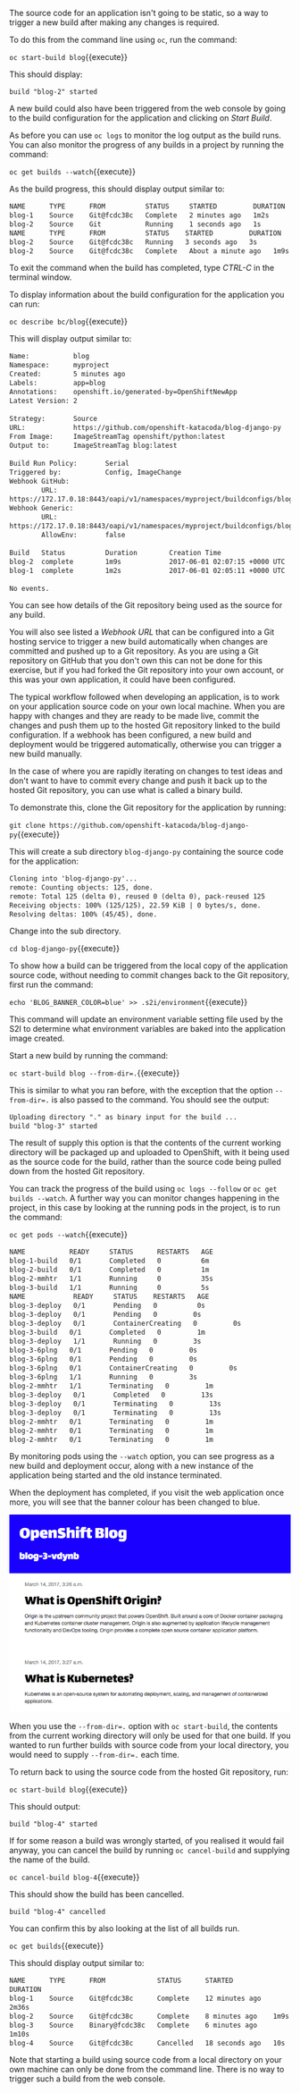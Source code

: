 The source code for an application isn't going to be static, so a way to trigger a new build after making any changes is required.

To do this from the command line using ``oc``, run the command:

``oc start-build blog``{{execute}}

This should display:

```
build "blog-2" started
```

A new build could also have been triggered from the web console by going to the build configuration for the application and clicking on _Start Build_.

As before you can use ``oc logs`` to monitor the log output as the build runs. You can also monitor the progress of any builds in a project by running the command:

``oc get builds --watch``{{execute}}

As the build progress, this should display output similar to:

```
NAME      TYPE      FROM          STATUS     STARTED         DURATION
blog-1    Source    Git@fcdc38c   Complete   2 minutes ago   1m2s
blog-2    Source    Git           Running    1 seconds ago   1s
NAME      TYPE      FROM          STATUS    STARTED         DURATION
blog-2    Source    Git@fcdc38c   Running   3 seconds ago   3s
blog-2    Source    Git@fcdc38c   Complete   About a minute ago   1m9s
```

To exit the command when the build has completed, type _CTRL-C_ in the terminal window.

To display information about the build configuration for the application you can run:

``oc describe bc/blog``{{execute}}

This will display output similar to:

```
Name:           blog
Namespace:      myproject
Created:        5 minutes ago
Labels:         app=blog
Annotations:    openshift.io/generated-by=OpenShiftNewApp
Latest Version: 2

Strategy:       Source
URL:            https://github.com/openshift-katacoda/blog-django-py
From Image:     ImageStreamTag openshift/python:latest
Output to:      ImageStreamTag blog:latest

Build Run Policy:       Serial
Triggered by:           Config, ImageChange
Webhook GitHub:
        URL:    https://172.17.0.18:8443/oapi/v1/namespaces/myproject/buildconfigs/blog/webhooks/wrmDd4vYVA9J0NWB0Eaw/github
Webhook Generic:
        URL:            https://172.17.0.18:8443/oapi/v1/namespaces/myproject/buildconfigs/blog/webhooks/TjJ9AP7__NbNVaqC7vIk/generic
        AllowEnv:       false

Build   Status          Duration        Creation Time
blog-2  complete        1m9s            2017-06-01 02:07:15 +0000 UTC
blog-1  complete        1m2s            2017-06-01 02:05:11 +0000 UTC

No events.
```

You can see how details of the Git repository being used as the source for any build.

You will also see listed a _Webhook URL_ that can be configured into a Git hosting service to trigger a new build automatically when changes are committed and pushed up to a Git repository. As you are using a Git repository on GitHub that you don't own this can not be done for this exercise, but if you had forked the Git repository into your own account, or this was your own application, it could have been configured.

The typical workflow followed when developing an application, is to work on your application source code on your own local machine. When you are happy with changes and they are ready to be made live, commit the changes and push them up to the hosted Git repository linked to the build configuration. If a webhook has been configured, a new build and deployment would be triggered automatically, otherwise you can trigger a new build manually.

In the case of where you are rapidly iterating on changes to test ideas and don't want to have to commit every change and push it back up to the hosted Git repository, you can use what is called a binary build.

To demonstrate this, clone the Git repository for the application by running:

``git clone https://github.com/openshift-katacoda/blog-django-py``{{execute}}

This will create a sub directory ``blog-django-py`` containing the source code for the application:

```
Cloning into 'blog-django-py'...
remote: Counting objects: 125, done.
remote: Total 125 (delta 0), reused 0 (delta 0), pack-reused 125
Receiving objects: 100% (125/125), 22.59 KiB | 0 bytes/s, done.
Resolving deltas: 100% (45/45), done.
```

Change into the sub directory.

``cd blog-django-py``{{execute}}

To show how a build can be triggered from the local copy of the application source code, without needing to commit changes back to the Git repository, first run the command:

``echo 'BLOG_BANNER_COLOR=blue' >> .s2i/environment``{{execute}}

This command will update an environment variable setting file used by the S2I to determine what environment variables are baked into the application image created.

Start a new build by running the command:

``oc start-build blog --from-dir=.``{{execute}}

This is similar to what you ran before, with the exception that the option ``--from-dir=.`` is also passed to the command. You should see the output:

```
Uploading directory "." as binary input for the build ...
build "blog-3" started
```

The result of supply this option is that the contents of the current working directory will be packaged up and uploaded to OpenShift, with it being used as the source code for the build, rather than the source code being pulled down from the hosted Git repository.

You can track the progress of the build using ``oc logs --follow`` or ``oc get builds --watch``. A further way you can monitor changes happening in the project, in this case by looking at the running pods in the project, is to run the command:

``oc get pods --watch``{{execute}}

```
NAME           READY     STATUS      RESTARTS   AGE
blog-1-build   0/1       Completed   0          6m
blog-2-build   0/1       Completed   0          1m
blog-2-mmhtr   1/1       Running     0          35s
blog-3-build   1/1       Running     0          5s
NAME            READY     STATUS    RESTARTS   AGE
blog-3-deploy   0/1       Pending   0          0s
blog-3-deploy   0/1       Pending   0         0s
blog-3-deploy   0/1       ContainerCreating   0         0s
blog-3-build   0/1       Completed   0         1m
blog-3-deploy   1/1       Running   0         3s
blog-3-6plng   0/1       Pending   0         0s
blog-3-6plng   0/1       Pending   0         0s
blog-3-6plng   0/1       ContainerCreating   0         0s
blog-3-6plng   1/1       Running   0         3s
blog-2-mmhtr   1/1       Terminating   0         1m
blog-3-deploy   0/1       Completed   0         13s
blog-3-deploy   0/1       Terminating   0         13s
blog-3-deploy   0/1       Terminating   0         13s
blog-2-mmhtr   0/1       Terminating   0         1m
blog-2-mmhtr   0/1       Terminating   0         1m
blog-2-mmhtr   0/1       Terminating   0         1m
```

By monitoring pods using the ``--watch`` option, you can see progress as a new build and deployment occur, along with a new instance of the application being started and the old instance terminated.

When the deployment has completed, if you visit the web application once more, you will see that the banner colour has been changed to blue.

![Blog Web Site](../../assets/intro-openshift/deploying-python/07-blog-web-site-blue.png)

When you use the ``--from-dir=.`` option with ``oc start-build``, the contents from the current working directory will only be used for that one build. If you wanted to run further builds with source code from your local directory, you would need to supply ``--from-dir=.`` each time.

To return back to using the source code from the hosted Git repository, run:


``oc start-build blog``{{execute}}

This should output:

```
build "blog-4" started
```

If for some reason a build was wrongly started, of you realised it would fail anyway, you can cancel the build by running ``oc cancel-build`` and supplying the name of the build.

``oc cancel-build blog-4``{{execute}}

This should show the build has been cancelled.

```
build "blog-4" cancelled
```

You can confirm this by also looking at the list of all builds run.

``oc get builds``{{execute}}

This should display output similar to:

```
NAME      TYPE      FROM             STATUS      STARTED          DURATION
blog-1    Source    Git@fcdc38c      Complete    12 minutes ago   2m36s
blog-2    Source    Git@fcdc38c      Complete    8 minutes ago    1m9s
blog-3    Source    Binary@fcdc38c   Complete    6 minutes ago    1m10s
blog-4    Source    Git@fcdc38c      Cancelled   18 seconds ago   10s
```

Note that starting a build using source code from a local directory on your own machine can only be done from the command line. There is no way to trigger such a build from the web console.


